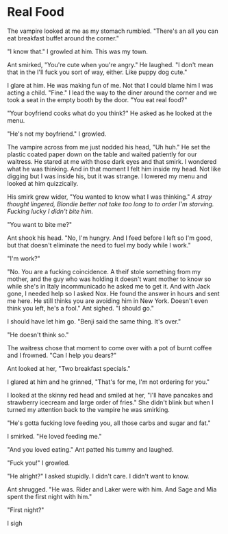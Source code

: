 # Real Food
The vampire looked at me as my stomach rumbled.  "There's an all you can eat breakfast buffet around the corner."

"I know that." I growled at him.  This was my town.

Ant smirked, "You're cute when you're angry."  He laughed.  "I don't mean that in the I'll fuck you sort of way, either.  Like puppy dog cute."

I glare at him.  He was making fun of me.  Not that I could blame him I was acting a child.  "Fine."  I lead the way to the diner around the corner and we took a seat in the empty booth by the door.  "You eat real food?"

"Your boyfriend cooks what do you think?"  He asked as he looked at the menu.

"He's not my boyfriend."  I growled.

The vampire across from me just nodded his head, "Uh huh."  He set the plastic coated paper down on the table and waited patiently for our waitress.  He stared at me with those dark eyes and that smirk.  I wondered what he was thinking.  And in that moment I felt him inside my head.  Not like digging but I was inside his, but it was strange.  I lowered my menu and looked at him quizzically.

His smirk grew wider, "You wanted to know what I was thinking."  _A stray thought lingered, Blondie better not take too long to to order I'm starving.  Fucking lucky I didn't bite him._

"You want to bite me?"

Ant shook his head.  "No, I'm hungry.  And I feed before I left so I'm good, but that doesn't eliminate the need to fuel my body while I work."

"I'm work?"  

"No.  You are a fucking coincidence.  A theif stole something from my mother, and the guy who was holding it doesn't want mother to know so while she's in Italy incommunicado he asked me to get it.  And with Jack gone, I needed help so I asked Nox.  He found the answer in hours and sent me here.  He still thinks you are avoiding him in New York.  Doesn't even think you left, he's a fool."  Ant sighed.   "I should go."

I should have let him go.  "Benji said the same thing.  It's over."

"He doesn't think so."

The waitress chose that moment to come over with a pot of burnt coffee and I frowned.  "Can I help you dears?"

Ant looked at her, "Two breakfast specials."

I glared at him and he grinned, "That's for me, I'm not ordering for you."

I looked at the skinny red head and smiled at her, "I'll have pancakes and strawberry icecream and large order of fries."  She didn't blink but when I turned my attention back to the vampire he was smirking. 

"He's gotta fucking love feeding you, all those carbs and sugar and fat."

I smirked.  "He loved feeding me."

"And you loved eating."  Ant patted his tummy and laughed.

"Fuck you!"  I growled.

"He alright?" I asked stupidly.  I didn't care.  I didn't want to know.

Ant shrugged.  "He was. Rider and Laker were with him.  And Sage and Mia spent the first night with him."

"First night?"

I sigh




<!--stackedit_data:
eyJoaXN0b3J5IjpbLTM4NDA2NjY5MywtMTI3MTE2NjU1MywtMj
A4ODc0NjYxMl19
-->